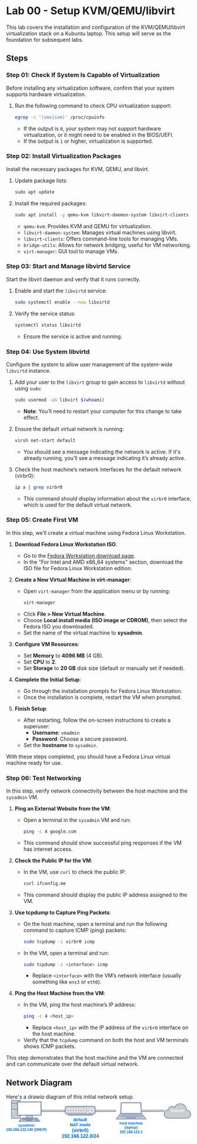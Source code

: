 # Lab 00 - Setup KVM/QEMU/libvirt

This lab covers the installation and configuration of the KVM/QEMU/libvirt virtualization stack on a Kubuntu laptop. This setup will serve as the foundation for subsequent labs.

## Steps

### Step 01: Check If System Is Capable of Virtualization
Before installing any virtualization software, confirm that your system supports hardware virtualization.

1. Run the following command to check CPU virtualization support:
   ```bash
   egrep -c '(vmx|svm)' /proc/cpuinfo
   ```
   - If the output is `0`, your system may not support hardware virtualization, or it might need to be enabled in the BIOS/UEFI.
   - If the output is `1` or higher, virtualization is supported.

### Step 02: Install Virtualization Packages
Install the necessary packages for KVM, QEMU, and libvirt.

1. Update package lists:
   ```bash
   sudo apt update
   ```
2. Install the required packages:
   ```bash
   sudo apt install -y qemu-kvm libvirt-daemon-system libvirt-clients bridge-utils virt-manager
   ```
   - `qemu-kvm`: Provides KVM and QEMU for virtualization.
   - `libvirt-daemon-system`: Manages virtual machines using libvirt.
   - `libvirt-clients`: Offers command-line tools for managing VMs.
   - `bridge-utils`: Allows for network bridging, useful for VM networking.
   - `virt-manager`: GUI tool to manage VMs.

### Step 03: Start and Manage libvirtd Service
Start the libvirt daemon and verify that it runs correctly.

1. Enable and start the `libvirtd` service:
   ```bash
   sudo systemctl enable --now libvirtd
   ```
2. Verify the service status:
   ```bash
   systemctl status libvirtd
   ```
   - Ensure the service is active and running.

### Step 04: Use System libvirtd
Configure the system to allow user management of the system-wide `libvirtd` instance.

1. Add your user to the `libvirt` group to gain access to `libvirtd` without using `sudo`:
   ```bash
   sudo usermod -aG libvirt $(whoami)
   ```
   - **Note**: You’ll need to restart your computer for this change to take effect.

2. Ensure the default virtual network is running:
   ```bash
   virsh net-start default
   ```
   - You should see a message indicating the network is active. If it's already running, you’ll see a message indicating it’s already active.

3. Check the host machine’s network interfaces for the default network (virbr0):
   ```bash
   ip a | grep virbr0
   ```
   - This command should display information about the `virbr0` interface, which is used for the default virtual network.

### Step 05: Create First VM

In this step, we’ll create a virtual machine using Fedora Linux Workstation.

1. **Download Fedora Linux Workstation ISO**:
   - Go to the [Fedora Workstation download page](https://fedoraproject.org/workstation/download).
   - In the "For Intel and AMD x86_64 systems" section, download the ISO file for Fedora Linux Workstation edition.

2. **Create a New Virtual Machine in virt-manager**:
   - Open `virt-manager` from the application menu or by running:
     ```bash
     virt-manager
     ```
   - Click **File > New Virtual Machine**.
   - Choose **Local install media (ISO image or CDROM)**, then select the Fedora ISO you downloaded.
   - Set the name of the virtual machine to **sysadmin**.

3. **Configure VM Resources**:
   - Set **Memory** to **4096 MB** (4 GB).
   - Set **CPU** to **2**.
   - Set **Storage** to **20 GB** disk size (default or manually set if needed).

4. **Complete the Initial Setup**:
   - Go through the installation prompts for Fedora Linux Workstation.
   - Once the installation is complete, restart the VM when prompted.

5. **Finish Setup**:
   - After restarting, follow the on-screen instructions to create a superuser:
     - **Username**: `vmadmin`
     - **Password**: Choose a secure password.
   - Set the **hostname** to `sysadmin`.

With these steps completed, you should have a Fedora Linux virtual machine ready for use.

### Step 06: Test Networking

In this step, verify network connectivity between the host machine and the `sysadmin` VM.

1. **Ping an External Website from the VM**:
   - Open a terminal in the `sysadmin` VM and run:
     ```bash
     ping -c 4 google.com
     ```
   - This command should show successful ping responses if the VM has internet access.

2. **Check the Public IP for the VM**:
   - In the VM, use `curl` to check the public IP:
     ```bash
     curl ifconfig.me
     ```
   - This command should display the public IP address assigned to the VM.

3. **Use tcpdump to Capture Ping Packets**:
   - On the host machine, open a terminal and run the following command to capture ICMP (ping) packets:
     ```bash
     sudo tcpdump -i virbr0 icmp
     ```
   - In the VM, open a terminal and run:
     ```bash
     sudo tcpdump -i <interface> icmp
     ```
     - Replace `<interface>` with the VM’s network interface (usually something like `ens3` or `eth0`).

4. **Ping the Host Machine from the VM**:
   - In the VM, ping the host machine’s IP address:
     ```bash
     ping -c 4 <host_ip>
     ```
     - Replace `<host_ip>` with the IP address of the `virbr0` interface on the host machine.
   - Verify that the `tcpdump` command on both the host and VM terminals shows ICMP packets.

This step demonstrates that the host machine and the VM are connected and can communicate over the default virtual network.

## Network Diagram
Here's a drawio diagram of this initial network setup.
![network diagram](./network-diagram.drawio.png)